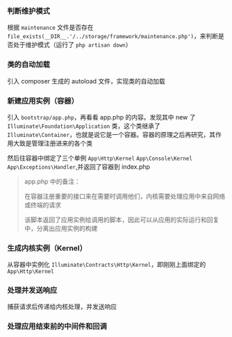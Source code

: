 ### 判断维护模式
根据 ``maintenance`` 文件是否存在 ``file_exists(__DIR__.'/../storage/framework/maintenance.php')``，来判断是否处于维护模式（运行了 ``php artisan down``）

### 类的自动加载
引入 composer 生成的 autoload 文件，实现类的自动加载

### 新建应用实例（容器）
引入 ``bootstrap/app.php``，再看看 app.php 的内容。发现其中 new 了 ``Illuminate\Foundation\Application`` 类，这个类继承了 ``Illuminate\Container``，也就是说它是一个容器。容器的原理之后再研究，其作用大致是管理注册进来的各个类

然后往容器中绑定了三个单例 ``App\Http\Kernel`` ``App\Console\Kernel`` ``App\Exceptions\Handler``,并返回了容器到 index.php
> app.php 中的备注： 
>
> 在容器注册重要的接口来在需要时调用他们，内核需要处理应用中来自网络或终端的请求
> 
> 该脚本返回了应用实例给调用的脚本，因此可以从应用的实际运行和回复中，分离出应用实例的构建

### 生成内核实例（Kernel）
从容器中实例化 ``Illuminate\Contracts\Http\Kernel``，即刚刚上面绑定的 ``App\Http\Kernel``

### 处理并发送响应
捕获请求后传递给内核处理，并发送响应

### 处理应用结束前的中间件和回调
